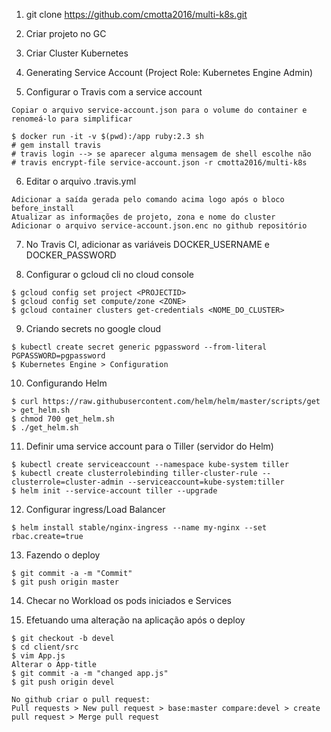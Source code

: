1. git clone https://github.com/cmotta2016/multi-k8s.git

2. Criar projeto no GC

3. Criar Cluster Kubernetes

4. Generating Service Account (Project Role: Kubernetes Engine Admin)

5. Configurar o Travis com a service account
```
Copiar o arquivo service-account.json para o volume do container e renomeá-lo para simplificar

$ docker run -it -v $(pwd):/app ruby:2.3 sh
# gem install travis
# travis login --> se aparecer alguma mensagem de shell escolhe não
# travis encrypt-file service-account.json -r cmotta2016/multi-k8s
```

6. Editar o arquivo .travis.yml
```
Adicionar a saída gerada pelo comando acima logo após o bloco before_install
Atualizar as informações de projeto, zona e nome do cluster
Adicionar o arquivo service-account.json.enc no github repositório
```

7. No Travis CI, adicionar as variáveis DOCKER_USERNAME e DOCKER_PASSWORD

8. Configurar o gcloud cli no cloud console
```
$ gcloud config set project <PROJECTID>
$ gcloud config set compute/zone <ZONE>
$ gcloud container clusters get-credentials <NOME_DO_CLUSTER>
```

9. Criando secrets no google cloud
```
$ kubectl create secret generic pgpassword --from-literal PGPASSWORD=pgpassword
$ Kubernetes Engine > Configuration
```

10. Configurando Helm
```
$ curl https://raw.githubusercontent.com/helm/helm/master/scripts/get > get_helm.sh
$ chmod 700 get_helm.sh
$ ./get_helm.sh
```

11. Definir uma service account para o Tiller (servidor do Helm)
```
$ kubectl create serviceaccount --namespace kube-system tiller
$ kubectl create clusterrolebinding tiller-cluster-rule --clusterrole=cluster-admin --serviceaccount=kube-system:tiller
$ helm init --service-account tiller --upgrade
```

12. Configurar ingress/Load Balancer
```
$ helm install stable/nginx-ingress --name my-nginx --set rbac.create=true
```

13. Fazendo o deploy
```
$ git commit -a -m "Commit"
$ git push origin master
```

14. Checar no Workload os pods iniciados e Services

15. Efetuando uma alteração na aplicação após o deploy
```
$ git checkout -b devel
$ cd client/src
$ vim App.js
Alterar o App-title
$ git commit -a -m "changed app.js"
$ git push origin devel

No github criar o pull request:
Pull requests > New pull request > base:master compare:devel > create pull request > Merge pull request
```
